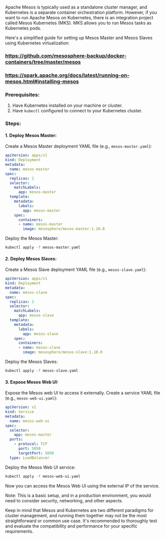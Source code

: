 Apache Mesos is typically used as a standalone cluster manager, and Kubernetes is a separate container orchestration platform. However, if you want to run Apache Mesos on Kubernetes, there is an integration project called Mesos Kubernetes (MKS). MKS allows you to run Mesos tasks as Kubernetes pods.

Here's a simplified guide for setting up Mesos Master and Mesos Slaves using Kubernetes virtualization:
### https://github.com/mesosphere-backup/docker-containers/tree/master/mesos 

### https://spark.apache.org/docs/latest/running-on-mesos.html#installing-mesos 

### Prerequisites:

1. Have Kubernetes installed on your machine or cluster.
2. Have `kubectl` configured to connect to your Kubernetes cluster.

### Steps:

#### 1. Deploy Mesos Master:

Create a Mesos Master deployment YAML file (e.g., `mesos-master.yaml`):

```yaml
apiVersion: apps/v1
kind: Deployment
metadata:
  name: mesos-master
spec:
  replicas: 1
  selector:
    matchLabels:
      app: mesos-master
  template:
    metadata:
      labels:
        app: mesos-master
    spec:
      containers:
      - name: mesos-master
        image: mesosphere/mesos-master:1.10.0
```

Deploy the Mesos Master:

```bash
kubectl apply -f mesos-master.yaml
```

#### 2. Deploy Mesos Slaves:

Create a Mesos Slave deployment YAML file (e.g., `mesos-slave.yaml`):

```yaml
apiVersion: apps/v1
kind: Deployment
metadata:
  name: mesos-slave
spec:
  replicas: 2
  selector:
    matchLabels:
      app: mesos-slave
  template:
    metadata:
      labels:
        app: mesos-slave
    spec:
      containers:
      - name: mesos-slave
        image: mesosphere/mesos-slave:1.10.0
```

Deploy the Mesos Slaves:

```bash
kubectl apply -f mesos-slave.yaml
```

#### 3. Expose Mesos Web UI:

Expose the Mesos web UI to access it externally. Create a service YAML file (e.g., `mesos-web-ui.yaml`):

```yaml
apiVersion: v1
kind: Service
metadata:
  name: mesos-web-ui
spec:
  selector:
    app: mesos-master
  ports:
    - protocol: TCP
      port: 5050
      targetPort: 5050
  type: LoadBalancer
```

Deploy the Mesos Web UI service:

```bash
kubectl apply -f mesos-web-ui.yaml
```

Now you can access the Mesos Web UI using the external IP of the service.

Note: This is a basic setup, and in a production environment, you would need to consider security, networking, and other aspects.

Keep in mind that Mesos and Kubernetes are two different paradigms for cluster management, and running them together may not be the most straightforward or common use case. It's recommended to thoroughly test and evaluate the compatibility and performance for your specific requirements.
